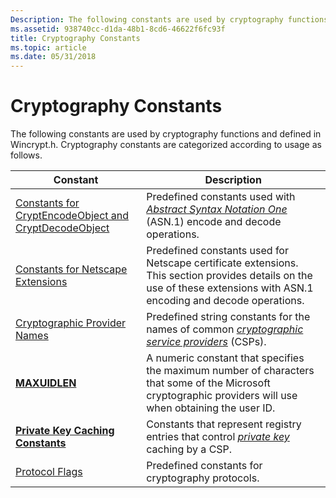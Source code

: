 ```yaml
---
Description: The following constants are used by cryptography functions and defined in Wincrypt.h. Cryptography constants are categorized according to usage as follows.
ms.assetid: 938740cc-d1da-48b1-8cd6-46622f6fc93f
title: Cryptography Constants
ms.topic: article
ms.date: 05/31/2018
---
```


# Cryptography Constants

The following constants are used by cryptography functions and defined in Wincrypt.h. Cryptography constants are categorized according to usage as follows.



| Constant                                                                                                           | Description                                                                                                                                                                                                 |
|--------------------------------------------------------------------------------------------------------------------|-------------------------------------------------------------------------------------------------------------------------------------------------------------------------------------------------------------|
| [Constants for CryptEncodeObject and CryptDecodeObject](constants-for-cryptencodeobject-and-cryptdecodeobject.md) | Predefined constants used with [*Abstract Syntax Notation One*](https://msdn.microsoft.com/en-us/library/ms721532(v=VS.85).aspx) (ASN.1) encode and decode operations. |
| [Constants for Netscape Extensions](constants-for-netscape-extensions.md)                                         | Predefined constants used for Netscape certificate extensions. This section provides details on the use of these extensions with ASN.1 encoding and decode operations.                                      |
| [Cryptographic Provider Names](cryptographic-provider-names.md)                                                   | Predefined string constants for the names of common [*cryptographic service providers*](https://msdn.microsoft.com/en-us/library/ms721572(v=VS.85).aspx) (CSPs).   |
| [**MAXUIDLEN**](maxuidlen.md)                                                                                     | A numeric constant that specifies the maximum number of characters that some of the Microsoft cryptographic providers will use when obtaining the user ID.                                                  |
| [**Private Key Caching Constants**](private-key-caching-constants.md)                                             | Constants that represent registry entries that control [*private key*](https://msdn.microsoft.com/en-us/library/ms721603(v=VS.85).aspx) caching by a CSP.                                                |
| [Protocol Flags](protocol-flags.md)                                                                               | Predefined constants for cryptography protocols.                                                                                                                                                            |



 

 

 



